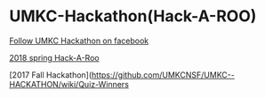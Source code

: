# UMKC-Hackathon(Hack-A-ROO)

[Follow UMKC Hackathon on facebook](https://www.facebook.com/umkchackathon/)

[2018 spring Hack-A-Roo](https://github.com/UMKCNSF/UMKC--HACKATHON/wiki/Hackathon-Winners)

[2017 Fall Hackathon](https://github.com/UMKCNSF/UMKC--HACKATHON/wiki/Quiz-Winners
